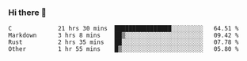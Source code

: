 ### Hi there 👋

<!--
**WShiBin/WShiBin** is a ✨ _special_ ✨ repository because its `README.md` (this file) appears on your GitHub profile.

Here are some ideas to get you started:

- 🔭 I’m currently working on ...
- 🌱 I’m currently learning ...
- 👯 I’m looking to collaborate on ...
- 🤔 I’m looking for help with ...
- 💬 Ask me about ...
- 📫 How to reach me: ...
- 😄 Pronouns: ...
- ⚡ Fun fact: ...
-->

<!--START_SECTION:waka-->

```text
C             21 hrs 30 mins  ████████████████░░░░░░░░░   64.51 %
Markdown      3 hrs 8 mins    ██▒░░░░░░░░░░░░░░░░░░░░░░   09.42 %
Rust          2 hrs 35 mins   ██░░░░░░░░░░░░░░░░░░░░░░░   07.78 %
Other         1 hr 55 mins    █▒░░░░░░░░░░░░░░░░░░░░░░░   05.80 %
```

<!--END_SECTION:waka-->

